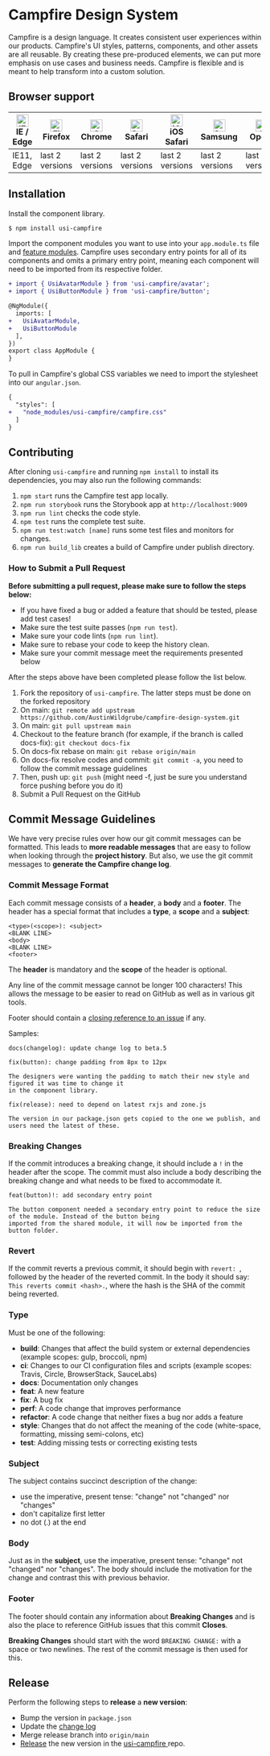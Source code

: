 # Campfire Design System

Campfire is a design language. It creates consistent user experiences within our products. Campfire's UI styles, patterns, 
components, and other assets are all reusable. By creating these pre-produced elements,  we can put more emphasis on use cases and business 
needs. Campfire is flexible and is meant to help transform into a custom solution.

## Browser support
| [<img src="https://raw.githubusercontent.com/alrra/browser-logos/master/src/edge/edge_48x48.png" alt="IE / Edge" width="24px" height="24px" />](http://godban.github.io/browsers-support-badges/)<br/>IE / Edge | [<img src="https://raw.githubusercontent.com/alrra/browser-logos/master/src/firefox/firefox_48x48.png" alt="Firefox" width="24px" height="24px" />](http://godban.github.io/browsers-support-badges/)<br/>Firefox | [<img src="https://raw.githubusercontent.com/alrra/browser-logos/master/src/chrome/chrome_48x48.png" alt="Chrome" width="24px" height="24px" />](http://godban.github.io/browsers-support-badges/)<br/>Chrome | [<img src="https://raw.githubusercontent.com/alrra/browser-logos/master/src/safari/safari_48x48.png" alt="Safari" width="24px" height="24px" />](http://godban.github.io/browsers-support-badges/)<br/>Safari | [<img src="https://raw.githubusercontent.com/alrra/browser-logos/master/src/safari-ios/safari-ios_48x48.png" alt="iOS Safari" width="24px" height="24px" />](http://godban.github.io/browsers-support-badges/)<br/>iOS Safari | [<img src="https://raw.githubusercontent.com/alrra/browser-logos/master/src/samsung-internet/samsung-internet_48x48.png" alt="Samsung" width="24px" height="24px" />](http://godban.github.io/browsers-support-badges/)<br/>Samsung | [<img src="https://raw.githubusercontent.com/alrra/browser-logos/master/src/opera/opera_48x48.png" alt="Opera" width="24px" height="24px" />](http://godban.github.io/browsers-support-badges/)<br/>Opera |
| --------- | --------- | --------- | --------- | --------- | --------- | --------- |
| IE11, Edge| last 2 versions| last 2 versions| last 2 versions| last 2 versions| last 2 versions| last 2 versions

## Installation
Install the component library.
```bash
$ npm install usi-campfire
```
Import the component modules you want to use into your `app.module.ts` file and [feature modules](https://angular.io/guide/feature-modules). Campfire uses 
secondary entry points for all of its components and omits a primary entry point, meaning each component will need to be imported from its respective folder.

```diff
+ import { UsiAvatarModule } from 'usi-campfire/avatar';
+ import { UsiButtonModule } from 'usi-campfire/button';

@NgModule({
  imports: [
+   UsiAvatarModule,
+   UsiButtonModule 
  ],
})
export class AppModule {
}
```

To pull in Campfire's global CSS variables we need to import the stylesheet into our `angular.json`.
```diff
{
  "styles": [
+   "node_modules/usi-campfire/campfire.css"
  ]
}
```

## Contributing
After cloning `usi-campfire` and running `npm install` to install its dependencies, you may also run the following commands:

1. `npm start` runs the Campfire test app locally.
2. `npm run storybook` runs the Storybook app at `http://localhost:9009`
3. `npm run lint` checks the code style.
4. `npm test` runs the complete test suite.
5. `npm run test:watch [name]` runs some test files and monitors for changes.
6. `npm run build_lib` creates a build of Campfire under publish directory.

### How to Submit a Pull Request
**Before submitting a pull request, please make sure to follow the steps below:**

- If you have fixed a bug or added a feature that should be tested, please add test cases!
- Make sure the test suite passes (`npm run test`). 
- Make sure your code lints (`npm run lint`).
- Make sure to rebase your code to keep the history clean.
- Make sure your commit message meet the requirements presented below

After the steps above have been completed please follow the list below.

1. Fork the repository of `usi-campfire`. The latter steps must be done on the forked repository
2. On main: `git remote add upstream https://github.com/AustinWildgrube/campfire-design-system.git`
3. On main: `git pull upstream main`
4. Checkout to the feature branch (for example, if the branch is called docs-fix): `git checkout docs-fix`
5. On docs-fix rebase on main: `git rebase origin/main`
6. On docs-fix resolve codes and commit: `git commit -a`, you need to follow the commit message guidelines
7. Then, push up: `git push` (might need -f, just be sure you understand force pushing before you do it)
8. Submit a Pull Request on the GitHub

## Commit Message Guidelines

We have very precise rules over how our git commit messages can be formatted.  This leads to **more
readable messages** that are easy to follow when looking through the **project history**.  But also,
we use the git commit messages to **generate the Campfire change log**.

### Commit Message Format
Each commit message consists of a **header**, a **body** and a **footer**.  The header has a special
format that includes a **type**, a **scope** and a **subject**:

```
<type>(<scope>): <subject>
<BLANK LINE>
<body>
<BLANK LINE>
<footer>
```

The **header** is mandatory and the **scope** of the header is optional.

Any line of the commit message cannot be longer 100 characters! This allows the message to be easier
to read on GitHub as well as in various git tools.

Footer should contain a [closing reference to an issue](https://help.github.com/articles/closing-issues-via-commit-messages/) if any.

Samples:

```
docs(changelog): update change log to beta.5
```
```
fix(button): change padding from 8px to 12px

The designers were wanting the padding to match their new style and figured it was time to change it 
in the component library.
```
```
fix(release): need to depend on latest rxjs and zone.js

The version in our package.json gets copied to the one we publish, and users need the latest of these.
```

### Breaking Changes
If the commit introduces a breaking change, it should include a `!` in the header after the scope. The commit must also include a body describing the breaking 
change and what needs to be fixed to accommodate it.

```
feat(button)!: add secondary entry point

The button component needed a secondary entry point to reduce the size of the module. Instead of the button being 
imported from the shared module, it will now be imported from the button folder.
```

### Revert
If the commit reverts a previous commit, it should begin with `revert: `, followed by the header of the reverted commit. In the body it should say: `This reverts commit <hash>.`, where the hash is the SHA of the commit being reverted.

### Type
Must be one of the following:

* **build**: Changes that affect the build system or external dependencies (example scopes: gulp, broccoli, npm)
* **ci**: Changes to our CI configuration files and scripts (example scopes: Travis, Circle, BrowserStack, SauceLabs)
* **docs**: Documentation only changes
* **feat**: A new feature
* **fix**: A bug fix
* **perf**: A code change that improves performance
* **refactor**: A code change that neither fixes a bug nor adds a feature
* **style**: Changes that do not affect the meaning of the code (white-space, formatting, missing semi-colons, etc)
* **test**: Adding missing tests or correcting existing tests

### Subject
The subject contains succinct description of the change:

* use the imperative, present tense: "change" not "changed" nor "changes"
* don't capitalize first letter
* no dot (.) at the end

### Body
Just as in the **subject**, use the imperative, present tense: "change" not "changed" nor "changes".
The body should include the motivation for the change and contrast this with previous behavior.

### Footer
The footer should contain any information about **Breaking Changes** and is also the place to
reference GitHub issues that this commit **Closes**.

**Breaking Changes** should start with the word `BREAKING CHANGE:` with a space or two newlines. The rest of the commit message is then used for this.

## Release
Perform the following steps to **release** a **new version**:
* Bump the version in `package.json`
* Update the [change log](https://ui.wldgrb.com/?path=/story/changelog--page)
* Merge release branch into `origin/main`
* [Release](https://docs.github.com/en/free-pro-team@latest/github/administering-a-repository/managing-releases-in-a-repository) the new version in the [usi-campfire
  ](https://github.com/AustinWildgrube/campfire-design-system) repo.
